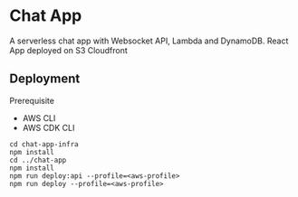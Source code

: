 # Chat App 

  A serverless chat app with Websocket API, Lambda and DynamoDB. React App deployed on S3 Cloudfront

## Deployment
Prerequisite 
- AWS CLI
- AWS CDK CLI

```
cd chat-app-infra
npm install 
cd ../chat-app
npm install 
npm run deploy:api --profile=<aws-profile>
npm run deploy --profile=<aws-profile>
```
